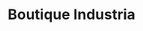---
title: "Boutique Industria"
url: /saint-bruno-de-montarville/boutique-industria/
shop: beauty
---